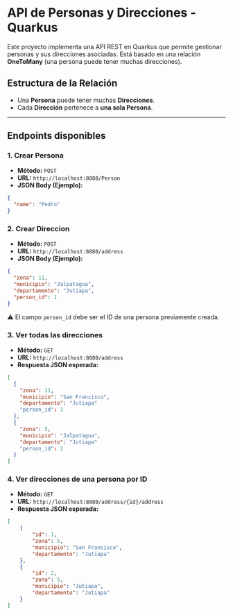 # API de Personas y Direcciones - Quarkus

Este proyecto implementa una API REST en Quarkus que permite gestionar personas y sus direcciones asociadas. Está basado en una relación **OneToMany** (una persona puede tener muchas direcciones).

## Estructura de la Relación

- Una **Persona** puede tener muchas **Direcciones**.
- Cada **Dirección** pertenece a **una sola Persona**.

---

## Endpoints disponibles

### 1. Crear Persona

- **Método:** `POST`
- **URL:** `http://localhost:8080/Person`
- **JSON Body (Ejemplo):**

```json
{
  "name": "Pedro"
}
```
### 2. Crear Direccion

- **Método:** `POST`
- **URL:** `http://localhost:8080/address`
- **JSON Body (Ejemplo):**
```json
{
  "zona": 11,
  "municipio": "Jalpatagua",
  "departamento": "Jutiapa",
  "person_id": 1
}
```
⚠️ El campo `person_id` debe ser el ID de una persona previamente creada.
### 3. Ver todas las direcciones

- **Método:** `GET`
- **URL:** `http://localhost:8080/address`
- **Respuesta JSON esperada:**
```json
[
  {
    "zona": 11,
    "municipio": "San Francisco",
    "departamento": "Jutiapa"
    "person_id": 1
  },
  {
    "zona": 5,
    "municipio": "Jalpatagua",
    "departamento": "Jutiapa"
    "person_id": 2
  }
]
```
### 4. Ver direcciones de una persona por ID

- **Método:** `GET`
- **URL:** `http://localhost:8080/address/{id}/address`
- **Respuesta JSON esperada:**
```json
[
    {
        "id": 1,
        "zona": 5,
        "municipio": "San Francisco",
        "departamento": "Jutiapa"
    },
    {
        "id": 2,
        "zona": 5,
        "municipio": "Jutiapa",
        "departamento": "Jutiapa"
    }
]
```
